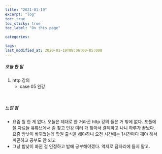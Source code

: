 ```yaml
---
title: "2021-01-19"
excerpt: "log"
toc: true
toc_sticky: true
toc_label: "On this page"

categories:

tags:
last_modified_at: 2020-01-19T08:06:00-05:008
---
```


##### 오늘 한 일

1. http 강의
   - case 05 완강

<br />

##### 느낀 점

- 요즘 뭘 한 게 없다. 오늘은 제대로 한 거라곤 http 강의 들은 거 밖에 없다. 포폴에 쓸 자료들 유튜브에서 좀 찾고 인강 여러 개 찾아서 결제하고 나니 하루가 끝났다. 요즘 밤낮이 바뀌었는데 학원 출석을 해야하니 오전 시간에는 1시간마다 깨야 해서 피곤하고 공부도 안 되고
- 그냥 밤낮이 바뀐 걸 인정하고 밤에 공부해야겠다. 억지로 잠자리에 들지 말고.
